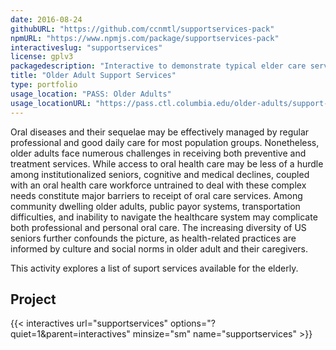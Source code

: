 ```yaml
---
date: 2016-08-24
githubURL: "https://github.com/ccnmtl/supportservices-pack"
npmURL: "https://www.npmjs.com/package/supportservices-pack"
interactiveslug: "supportservices"
license: gplv3
packagedescription: "Interactive to demonstrate typical elder care services."
title: "Older Adult Support Services"
type: portfolio
usage_location: "PASS: Older Adults"
usage_locationURL: "https://pass.ctl.columbia.edu/older-adults/support-services/"
---
```


Oral diseases and their sequelae may be effectively managed by regular professional and good daily care for most population groups. Nonetheless, older adults face numerous challenges in receiving both preventive and treatment services. While access to oral health care may be less of a hurdle among institutionalized seniors, cognitive and medical declines, coupled with an oral health care workforce untrained to deal with these complex needs constitute major barriers to receipt of oral care services. Among community dwelling older adults, public payor systems, transportation difficulties, and inability to navigate the healthcare system may complicate both professional and personal oral care. The increasing diversity of US seniors further confounds the picture, as health-related practices are informed by culture and social norms in older adult and their caregivers.

This activity explores a list of suport services available for the elderly.

## Project

{{< interactives url="supportservices" options="?quiet=1&parent=interactives" minsize="sm" name="supportservices" >}}
